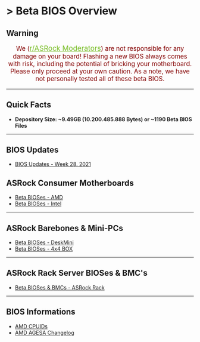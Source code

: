 # > Beta BIOS Overview

## Warning
<p style="color:#840000;font-size:larger;text-align:center">We (<a style="font-size:19px;color:#79bd28" href="https://www.reddit.com/r/ASRock/about/moderators/" target="_blank">r/ASRock Moderators</a>) are not responsible for any damage on your board!  
Flashing a new BIOS always comes with risk, including the potential of bricking your motherboard.  
Please only proceed at your own caution. As a note, we have not personally tested all of these beta BIOS.</p>

***

## Quick Facts  
- **Depository Size: ~9.49GB (10.200.485.888 Bytes) or ~1190 Beta BIOS Files**

***

## BIOS Updates

- [BIOS Updates - Week 28. 2021](info/biosUpdates)

## ASRock Consumer Motherboards

- [Beta BIOSes - AMD](beta_bios_consumer/beta_bios_amd)  
- [Beta BIOSes - Intel](beta_bios_consumer/beta_bios_intel)

***

## ASRock Barebones & Mini-PCs 

- [Beta BIOSes - DeskMini](beta_bios_consumer/beta_bios_deskmini)
- [Beta BIOSes - 4x4 BOX](beta_bios_consumer/beta_bios_4x4)

***

## ASRock Rack Server BIOSes & BMC's

- [Beta BIOSes & BMCs - ASRock Rack](beta_bios_rack/beta_bios_rack)

***

## BIOS Informations

- [AMD CPUIDs](info/amd_cpu_ids)  
- [AMD AGESA Changelog](info/about_agesa)